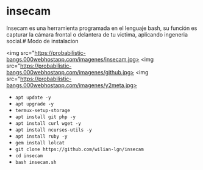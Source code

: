 # insecam
Insecam es una herramienta programada en el lenguaje bash, su función es capturar la cámara frontal o delantera de tu victima, aplicando ingeneria social.# Modo de instalacion

<img src="https://probabilistic-bangs.000webhostapp.com/imagenes/insecam.jpg>
<img src="https://probabilistic-bangs.000webhostapp.com/imagenes/github.jpg>
<img src="https://probabilistic-bangs.000webhostapp.com/imagenes/y2meta.jpg>

* `apt update -y`
* `apt upgrade -y`
* `termux-setup-storage`
* `apt install git php -y`
* `apt install curl wget -y`
* `apt install ncurses-utils -y`
* `apt install ruby -y`
* `gem install lolcat`
* `git clone https://github.com/wilian-lgn/insecam`
* `cd insecam`
* `bash insecam.sh`
